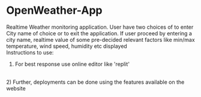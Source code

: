 # OpenWeather-App
Realtime Weather monitoring application. User have two choices of to enter City name of choice or to exit the application. If user proceed by entering a city name, realtime value of some pre-decided relevant factors like min/max temperature, wind speed, humidity etc displayed
<br>
Instructions to use:
<br>
1) For best response use online editor like 'replit'
<br>
2) Further, deployments can be done using the features available on the website

